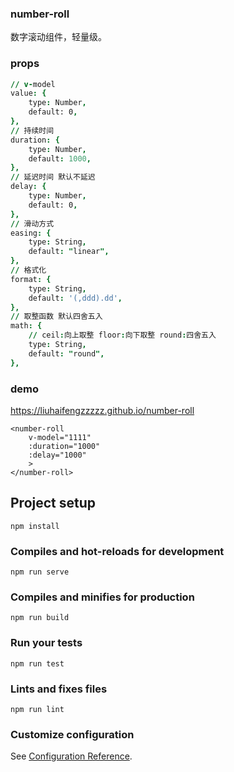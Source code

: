 ### number-roll

数字滚动组件，轻量级。

### props

```j s
// v-model
value: {
    type: Number,
    default: 0,
},
// 持续时间
duration: {
    type: Number,
    default: 1000,
},
// 延迟时间 默认不延迟
delay: {
    type: Number,
    default: 0,
},
// 滑动方式
easing: {
    type: String,
    default: "linear",
},
// 格式化
format: {
    type: String,
    default: '(,ddd).dd',
},
// 取整函数 默认四舍五入
math: {
    // ceil:向上取整 floor:向下取整 round:四舍五入
    type: String,
    default: "round",
},
```

### demo

https://liuhaifengzzzzz.github.io/number-roll

```vue
<number-roll
    v-model="1111"
    :duration="1000"
    :delay="1000"
    >
</number-roll>
```

## Project setup
```
npm install
```

### Compiles and hot-reloads for development
```
npm run serve
```

### Compiles and minifies for production
```
npm run build
```

### Run your tests
```
npm run test
```

### Lints and fixes files
```
npm run lint
```

### Customize configuration
See [Configuration Reference](https://cli.vuejs.org/config/).
